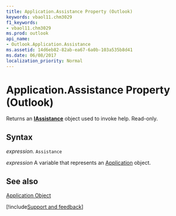 ```yaml
---
title: Application.Assistance Property (Outlook)
keywords: vbaol11.chm3029
f1_keywords:
- vbaol11.chm3029
ms.prod: outlook
api_name:
- Outlook.Application.Assistance
ms.assetid: 14d6eb82-82ab-ea67-6a0b-103a535b8d41
ms.date: 06/08/2017
localization_priority: Normal
---
```



# Application.Assistance Property (Outlook)

Returns an  **[IAssistance](Office.IAssistance.md)** object used to invoke help. Read-only.


## Syntax

_expression_. `Assistance`

_expression_ A variable that represents an [Application](./Outlook.Application.md) object.


## See also


[Application Object](Outlook.Application.md)

[!include[Support and feedback](~/includes/feedback-boilerplate.md)]